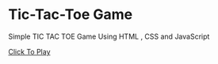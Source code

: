 <h1>Tic-Tac-Toe Game</h1>

<p>Simple TIC TAC TOE Game Using HTML , CSS and JavaScript</p>

<a href="https://aarthinagaraj.github.io/PRODIGY_WD_03/">Click To Play</a>
